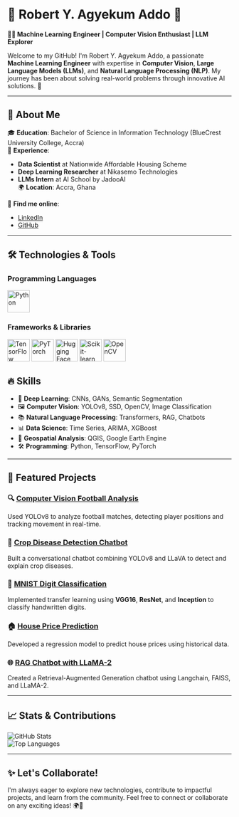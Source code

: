 # 🌟 Robert Y. Agyekum Addo 🌟  
**👨‍💻 Machine Learning Engineer | Computer Vision Enthusiast | LLM Explorer**

Welcome to my GitHub! I'm Robert Y. Agyekum Addo, a passionate **Machine Learning Engineer** with expertise in **Computer Vision**, **Large Language Models (LLMs)**, and **Natural Language Processing (NLP)**. My journey has been about solving real-world problems through innovative AI solutions. 🚀

---

## 💼 **About Me**  
🎓 **Education**: Bachelor of Science in Information Technology (BlueCrest University College, Accra)  
🏢 **Experience**:  
- **Data Scientist** at Nationwide Affordable Housing Scheme  
- **Deep Learning Researcher** at Nikasemo Technologies  
- **LLMs Intern** at AI School by JadooAI  
🌍 **Location**: Accra, Ghana  

🔗 **Find me online**:  
- [LinkedIn](https://linkedin.com/in/robert-agyekum-addo-3597461b4)  
- [GitHub](https://github.com/ROBERT-ADDO-ASANTE-DARKO)  

---

## 🛠️ Technologies & Tools

### Programming Languages
<img src="https://upload.wikimedia.org/wikipedia/commons/c/c3/Python-logo-notext.svg" alt="Python" width="50"/>

### Frameworks & Libraries
<img src="https://img.icons8.com/?size=100&id=n3QRpDA7KZ7P&format=png&color=000000" alt="TensorFlow" width="50"/> <img src="https://pytorch.org/assets/images/pytorch-logo.png" alt="PyTorch" width="50"/> <img src="https://huggingface.co/front/assets/huggingface_logo.svg" alt="Hugging Face" width="50"/> <img src="https://upload.wikimedia.org/wikipedia/commons/0/05/Scikit_learn_logo_small.svg" alt="Scikit-learn" width="50"/> <img src="https://upload.wikimedia.org/wikipedia/commons/7/76/OpenCV_Logo_with_text_svg_version.svg" alt="OpenCV" width="50"/>

## 🔥 **Skills**
- 🧠 **Deep Learning**: CNNs, GANs, Semantic Segmentation  
- 🖼️ **Computer Vision**: YOLOv8, SSD, OpenCV, Image Classification  
- 📚 **Natural Language Processing**: Transformers, RAG, Chatbots  
- 📊 **Data Science**: Time Series, ARIMA, XGBoost  
- 📍 **Geospatial Analysis**: QGIS, Google Earth Engine  
- 🛠️ **Programming**: Python, TensorFlow, PyTorch  

---

## 🚀 **Featured Projects**
### 🔍 **[Computer Vision Football Analysis](https://github.com/ROBERT-ADDO-ASANTE-DARKO/football-analysis)**  
Used YOLOv8 to analyze football matches, detecting player positions and tracking movement in real-time.  

### 🌾 **[Crop Disease Detection Chatbot](https://github.com/ROBERT-ADDO-ASANTE-DARKO/crop-disease-detection)**  
Built a conversational chatbot combining YOLOv8 and LLaVA to detect and explain crop diseases.  

### 🤖 **[MNIST Digit Classification](https://github.com/ROBERT-ADDO-ASANTE-DARKO/mnist-digit-classification)**  
Implemented transfer learning using **VGG16**, **ResNet**, and **Inception** to classify handwritten digits.  

### 🏠 **[House Price Prediction](https://github.com/ROBERT-ADDO-ASANTE-DARKO/house-price-prediction)**  
Developed a regression model to predict house prices using historical data.  

### 🌐 **[RAG Chatbot with LLaMA-2](https://github.com/ROBERT-ADDO-ASANTE-DARKO/rag-chatbot)**  
Created a Retrieval-Augmented Generation chatbot using Langchain, FAISS, and LLaMA-2.  

---

## 📈 **Stats & Contributions**  
![GitHub Stats](https://github-readme-stats.vercel.app/api?username=ROBERT-ADDO-ASANTE-DARKO&show_icons=true&theme=radical)  
![Top Languages](https://github-readme-stats.vercel.app/api/top-langs/?username=ROBERT-ADDO-ASANTE-DARKO&layout=compact&theme=radical)  

---

## ✨ **Let's Collaborate!**  
I'm always eager to explore new technologies, contribute to impactful projects, and learn from the community. Feel free to connect or collaborate on any exciting ideas! 🌍🤝


<!--
**ROBERT-ADDO-ASANTE-DARKO/robert-addo-asante-darko** is a ✨ _special_ ✨ repository because its `README.md` (this file) appears on your GitHub profile.

Here are some ideas to get you started:

- 🔭 I’m currently working on ...
- 🌱 I’m currently learning ...
- 👯 I’m looking to collaborate on ...
- 🤔 I’m looking for help with ...
- 💬 Ask me about ...
- 📫 How to reach me: ...
- 😄 Pronouns: ...
- ⚡ Fun fact: ...
-->
